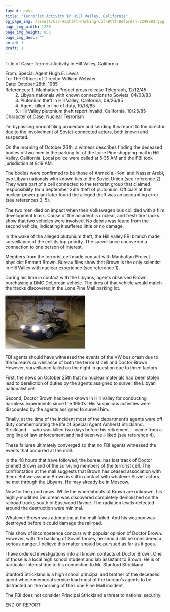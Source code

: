 ```yaml
---
layout: post
title: "Terrorist Activity In Hill Valley, California"
og_page_img: /assets/Car-Asphalt-Parking-Lot-Bttf-Delorean-3249993.jpg
page_img_width: 1280
page_img_height: 853
page_img_desc: ""
no_ad: 1
draft: 1
---
```


Title of Case: Terrorist Activity In Hill Valley, California

From: Special Agent Hugh E. Lewis<br />
To: The Offices of Director William Webster<br />
Date: October 28th, 1985<br />
References: 1. Manhattan Project press release Telegraph, 12/12/45<br />
&nbsp;&nbsp;&nbsp;&nbsp;&nbsp;&nbsp;&nbsp;&nbsp;2. Libyan nationals with known connections to Soviets, 04/03/83<br />
&nbsp;&nbsp;&nbsp;&nbsp;&nbsp;&nbsp;&nbsp;&nbsp;3. Plutonium theft in Hill Valley, California, 09/26/85<br />
&nbsp;&nbsp;&nbsp;&nbsp;&nbsp;&nbsp;&nbsp;&nbsp;4. Agent killed in line of duty, 10/18/85<br />
&nbsp;&nbsp;&nbsp;&nbsp;&nbsp;&nbsp;&nbsp;&nbsp;5. Hill Valley plutonium theft report invalid, California, 10/25/85<br />
Character of Case: Nuclear Terrorism

I’m bypassing normal filing procedure and sending this report to the director due to the involvement of Soviet-connected actors, both known and suspected.

On the morning of October 26th, a witness describes finding the deceased bodies of two men in the parking lot of the Lone Pine shopping mall in Hill Valley, California. Local police were called at 5:35 AM and the FBI took jurisdiction at 8:19 AM.

The bodies were confirmed to be those of Ahmed al-Koni and Nasser Arebi, two Libyan nationals with known ties to the Soviet Union (see reference 2). They were part of a cell connected to the terrorist group that claimed responsibility for a September 26th theft of plutonium. Officials at that nuclear power plant later found the alleged theft was an accounting error (see references 3, 5).

The two men died on impact when their Volkswagen bus collided with a film development kiosk. Cause of the accident is unclear, and fresh tire tracks show that two vehicles were involved. No debris was found from the second vehicle, indicating it suffered little or no damage.

In the wake of the alleged plutonium theft, the Hill Valley FBI branch made surveillance of the cell its top priority. The surveillance uncovered a connection to one person of interest.

Members from the terrorist cell made contact with Manhattan Project physicist Emmett Brown. Bureau files show that Brown is the only scientist in Hill Valley with nuclear experience (see reference 1).

During his time in contact with the Libyans, agents observed Brown purchasing a DMC DeLorean vehicle. The tires of that vehicle would match the tracks discovered in the Lone Pine Mall parking lot.

<img src="/assets/Car-Asphalt-Parking-Lot-Bttf-Delorean-3249993.jpg" alt="1983 DMC DeLorean Automobile" style="width: 50%" />

FBI agents should have witnessed the events of the VW bus crash due to the bureau’s surveillance of both the terrorist cell and Doctor Brown. However, surveillance failed on the night in question due to three factors.

First, the news on October 25th that no nuclear materials had been stolen lead to dereliction of duties by the agents assigned to surveil the Libyan nationalist cell.

Second, Doctor Brown has been known in Hill Valley for conducting harmless experiments since the 1950’s. His suspicious activities were discounted by the agents assigned to surveil him.

Finally, at the time of the incident most of the department’s agents were off duty commemorating the life of Special Agent Amherst Strickland. Strickland -- who was killed two days before his retirement -- came from a long line of law enforcement and had been well-liked (see reference 4).

These failures ultimately converged so that no FBI agents witnessed the events that occurred at the mall.

In the 48 hours that have followed, the bureau has lost track of Doctor Emmett Brown and of the surviving members of the terrorist cell. The confrontation at the mall suggests that Brown has ceased association with them. But we assume Brown is still in contact with whatever Soviet actors he met through the Libyans. He may already be in Moscow.

Now for the good news. While the whereabouts of Brown are unknown, his highly-modified DeLorean was discovered completely demolished on the railroad tracks south of Eastwood Ravine. The radiation levels detected around the destruction were minimal.

Whatever Brown was attempting at the mall failed. And his weapon was destroyed before it could damage the railroad.

This show of incompetence concurs with popular opinion of Doctor Brown. However, with the backing of Soviet forces, he should still be considered a serious danger. I believe this matter should be pursued as far as it goes.

I have ordered investigations into all known contacts of Doctor Brown. One of those is a local high school student and lab assistant to Brown. He is of particular interest due to his connection to Mr. Stanford Strickland.

Stanford Strickland is a high school principal and brother of the deceased agent whose memorial service lead most of the bureau’s agents to be distracted on the morning of the
Lone Pine Mall incident.

The FBI does not consider Principal Strickland a threat to national security.

END OF REPORT
